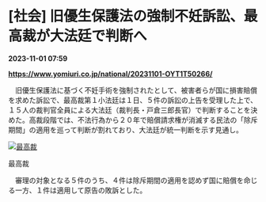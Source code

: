 # [社会] 旧優生保護法の強制不妊訴訟、最高裁が大法廷で判断へ

**2023-11-01 07:59**

**https://www.yomiuri.co.jp/national/20231101-OYT1T50266/**

　旧優生保護法に基づく不妊手術を強制されたとして、被害者らが国に損害賠償を求めた訴訟で、最高裁第１小法廷は１日、５件の訴訟の上告を受理した上で、１５人の裁判官全員による大法廷（裁判長・戸倉三郎長官）で判断することを決めた。高裁段階では、不法行為から２０年で賠償請求権が消滅する民法の「除斥期間」の適用を巡って判断が割れており、大法廷が統一判断を示す見通し。

[![最高裁](https://www.yomiuri.co.jp/media/2023/11/20231101-OYT1I50137-1.jpg)](https://www.yomiuri.co.jp/pluralphoto/20231101-OYT1I50137/)

最高裁

　審理の対象となる５件のうち、４件は除斥期間の適用を認めず国に賠償を命じる一方、１件は適用して原告の敗訴とした。